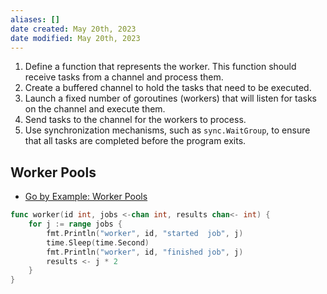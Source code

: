 ```yaml
---
aliases: []
date created: May 20th, 2023
date modified: May 20th, 2023
---
```

1. Define a function that represents the worker. This function should receive tasks from a channel and process them.
2. Create a buffered channel to hold the tasks that need to be executed.
3. Launch a fixed number of goroutines (workers) that will listen for tasks on the channel and execute them.
4. Send tasks to the channel for the workers to process.
5. Use synchronization mechanisms, such as `sync.WaitGroup`, to ensure that all tasks are completed before the program exits.

## Worker Pools
- [Go by Example: Worker Pools](https://gobyexample.com/worker-pools)

```go
func worker(id int, jobs <-chan int, results chan<- int) {
    for j := range jobs {
        fmt.Println("worker", id, "started  job", j)
        time.Sleep(time.Second)
        fmt.Println("worker", id, "finished job", j)
        results <- j * 2
    }
}
```